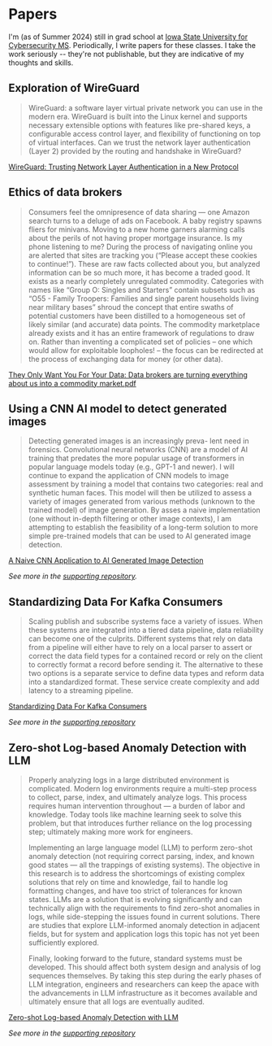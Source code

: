 # Papers

I'm (as of Summer 2024) still in grad school at [Iowa State University for Cybersecurity MS](https://iowastateonline.iastate.edu/programs-and-courses/cybersecurity/cyber-security-master-of-engineering-in-cyber-security/). Periodically, I write papers for these classes. I take the work seriously -- they're not publishable, but they are indicative of my thoughts and skills.

## Exploration of WireGuard 

> WireGuard: a software layer virtual private network you can use in the modern era. WireGuard is built into the Linux kernel and supports necessary extensible options with features like pre-shared keys, a configurable access control layer, and flexibility of functioning on top of virtual interfaces. Can we trust the network layer authentication (Layer 2) provided by the routing and handshake in WireGuard?

[WireGuard: Trusting Network Layer Authentication in a New Protocol](./WireGuard:%20Trusting%20Network%20Layer%20Authentication%20in%20a%20New%20Protocol.pdf)

## Ethics of data brokers

> Consumers feel the omnipresence of data sharing — one Amazon search turns to a deluge of ads on Facebook. A baby registry spawns fliers for minivans. Moving to a new home garners alarming calls about the perils of not having proper mortgage insurance. Is my phone listening to me? During the process of navigating online you are alerted that sites are tracking you (“Please accept these cookies to continue!”). These are raw facts collected about you, but analyzed information can be so much more, it has become a traded good. It exists as a nearly completely unregulated commodity. Categories with names like “Group O: Singles and Starters” contain subsets such as “O55 - Family Troopers: Families and single parent households living near military bases” shroud the concept that entire swaths of potential customers have been distilled to a homogeneous set of likely similar (and accurate) data points. The commodity marketplace already exists and it has an entire framework of regulations to draw on. Rather than inventing a complicated set of policies – one which would allow for exploitable loopholes! – the focus can be redirected at the process of exchanging data for money (or other data).

[They Only Want You For Your Data: Data brokers are turning everything about us into a commodity market.pdf](./They%20Only%20Want%20You%20For%20Your%20Data.pdf)

## Using a CNN AI model to detect generated images

> Detecting generated images is an increasingly preva- lent need in forensics. Convolutional neural networks (CNN) are a model of AI training that predates the more popular usage of transformers in popular language models today (e.g., GPT-1 and newer). I will continue to expand the application of CNN models to image assessment by training a model that contains two categories: real and synthetic human faces. This model will then be utilized to assess a variety of images generated from various methods (unknown to the trained model) of image generation. By asses a naive implementation (one without in-depth filtering or other image contexts), I am attempting to establish the feasibility of a long-term solution to more simple pre-trained models that can be used to AI generated image detection.

[A Naive CNN Application to AI Generated Image Detection](./A%20Naive%20CNN%20Application%20to%20AI%20Generated%20Image%20Detection.pdf)

_See more in the [supporting repository](https://github.com/iamwpj/naive-cnn-identifier)._

## Standardizing Data For Kafka Consumers

> Scaling publish and subscribe systems face a variety of issues. When these systems are integrated into a tiered data pipeline, data reliability can become one of the culprits. Different systems that rely on data from a pipeline will either have to rely on a local parser to assert or correct the data field types for a contained record or rely on the client to correctly format a record before sending it. The alternative to these two options is a separate service to define data types and reform data into a standardized format. These service create complexity and add latency to a streaming pipeline.

[Standardizing Data For Kafka Consumers](./Standardizing%20Data%20For%20Kafka%20Consumers.pdf)

_See more in the [supporting repository](https://github.com/iamwpj/kafka-types)_

## Zero-shot Log-based Anomaly Detection with LLM

> Properly analyzing logs in a large distributed environment is complicated. Modern log environments require a multi-step process to collect, parse, index, and ultimately analyze logs. This process requires human intervention throughout — a burden of labor and knowledge. Today tools like machine learning seek to solve this problem, but that introduces further reliance on the log processing step; ultimately making more work for engineers.
> 
> Implementing an large language model (LLM) to perform zero-shot anomaly detection (not requiring correct parsing, index, and known good states — all the trappings of existing systems). The objective in this research is to address the shortcomings of existing complex solutions that rely on time and knowledge, fail to handle log formatting changes, and have too strict of tolerances for known states. LLMs are a solution that is evolving significantly and can technically align with the requirements to find zero-shot anomalies in logs, while side-stepping the issues found in current solutions. There are studies that explore LLM-informed anomaly detection in adjacent fields, but for system and application logs this topic has not yet been sufficiently explored.
> 
> Finally, looking forward to the future, standard systems must be developed. This should affect both system design and analysis of log sequences themselves. By taking this step during the early phases of LLM integration, engineers and researchers can keep the apace with the advancements in LLM infrastructure as it becomes available and ultimately ensure that all logs are eventually audited.

[Zero-shot Log-based Anomaly Detection with LLM](./Zero-shot%20Log-based%20Anomaly%20Detection%20with%20LLM.pdf)

_See more in the [supporting repository](https://github.com/iamwpj/bigstick)_